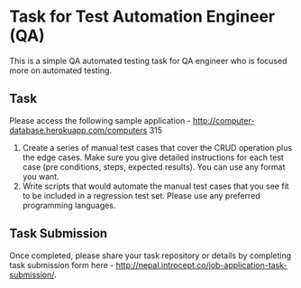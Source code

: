 # Task for Test Automation Engineer (QA)

This is a simple QA automated testing task for QA engineer who is focused more on automated testing. 

## Task

Please access the following sample application - http://computer-database.herokuapp.com/computers 315

1. Create a series of manual test cases that cover the CRUD operation plus the edge cases. Make sure you give detailed instructions for each test case (pre conditions, steps, expected results). You can use any format you want.
2. Write scripts that would automate the manual test cases that you see fit to be included in a regression test set. Please use any preferred programming languages.

## Task Submission

Once completed, please share your task repository or details by completing task submission form here - http://nepal.introcept.co/job-application-task-submission/.


